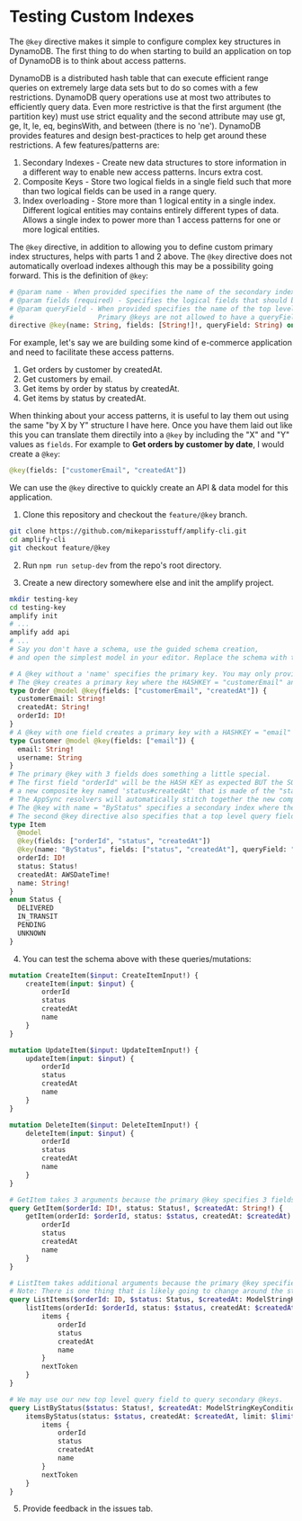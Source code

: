 # Testing Custom Indexes

The `@key` directive makes it simple to configure complex key structures in DynamoDB.
The first thing to do when starting to build an application on top of DynamoDB is to think about access patterns.

DynamoDB is a distributed hash table that can execute efficient range queries on extremely large data sets but to do so comes with a few restrictions. DynamoDB query operations use at most two attributes to efficiently query data. Even more restrictive is that the first argument (the partition key) must use strict equality and the second attribute may use gt, ge, lt, le, eq, beginsWith, and between (there is no 'ne'). DynamoDB provides features and design best-practices to help get around these restrictions. A few features/patterns are:

1. Secondary Indexes - Create new data structures to store information in a different way to enable new access patterns. Incurs extra cost.
1. Composite Keys - Store two logical fields in a single field such that more than two logical fields can be used in a range query.
1. Index overloading - Store more than 1 logical entity in a single index. Different logical entities may contains entirely different types of data. Allows a single index to power more than 1 access patterns for one or more logical entities.

The `@key` directive, in addition to allowing you to define custom primary index structures, helps with parts 1 and 2 above. The `@key` directive does not automatically overload indexes although this may be a possibility going forward. This is the definition of `@key`:

```graphql
# @param name - When provided specifies the name of the secondary index. There may be one @key without a 'name' per @model type.
# @param fields (required) - Specifies the logical fields that should be included in the index's key structure.
# @param queryField - When provided specifies the name of the top level query field that should be created to query the secondary index.
#                     Primary @keys are not allowed to have a queryField because the listX query is already being updated to work with the primary key.
directive @key(name: String, fields: [String!]!, queryField: String) on OBJECT
```

For example, let's say we are building some kind of e-commerce application and need to facilitate these access patterns.

1. Get orders by customer by createdAt.
2. Get customers by email.
3. Get items by order by status by createdAt.
4. Get items by status by createdAt.

When thinking about your access patterns, it is useful to lay them out using the same "by X by Y" structure I have here.
Once you have them laid out like this you can translate them directily into a `@key` by including the "X" and "Y" values as `fields`.
For example to **Get orders by customer by date**, I would create a `@key`:

```graphql
@key(fields: ["customerEmail", "createdAt"])
```

We can use the `@key` directive to quickly create an API & data model for this application.

1. Clone this repository and checkout the `feature/@key` branch.

```bash
git clone https://github.com/mikeparisstuff/amplify-cli.git
cd amplify-cli
git checkout feature/@key
```

2. Run `npm run setup-dev` from the repo's root directory.

3. Create a new directory somewhere else and init the amplify project.

```bash
mkdir testing-key
cd testing-key
amplify init
# ...
amplify add api
# ...
# Say you don't have a schema, use the guided schema creation,
# and open the simplest model in your editor. Replace the schema with the one below.
```

```graphql
# A @key without a 'name' specifies the primary key. You may only provide 1 per @model type.
# The @key creates a primary key where the HASHKEY = "customerEmail" and the SORTKEY = "createdAt".
type Order @model @key(fields: ["customerEmail", "createdAt"]) {
  customerEmail: String!
  createdAt: String!
  orderId: ID!
}
# A @key with one field creates a primary key with a HASHKEY = "email"
type Customer @model @key(fields: ["email"]) {
  email: String!
  username: String
}
# The primary @key with 3 fields does something a little special.
# The first field "orderId" will be the HASH KEY as expected BUT the SORT KEY will be
# a new composite key named 'status#createdAt' that is made of the "status" and "createdAt" fields.
# The AppSync resolvers will automatically stitch together the new composite key so the client does not need to worry about that detail.
# The @key with name = "ByStatus" specifies a secondary index where the HASH KEY = "status" (an enum) and the SORT KEY = "createdAt".
# The second @key directive also specifies that a top level query field named "itemsByStatus" should be created to query this index in AppSync.
type Item
  @model
  @key(fields: ["orderId", "status", "createdAt"])
  @key(name: "ByStatus", fields: ["status", "createdAt"], queryField: "itemsByStatus") {
  orderId: ID!
  status: Status!
  createdAt: AWSDateTime!
  name: String!
}
enum Status {
  DELIVERED
  IN_TRANSIT
  PENDING
  UNKNOWN
}
```

4. You can test the schema above with these queries/mutations:

```graphql
mutation CreateItem($input: CreateItemInput!) {
    createItem(input: $input) {
        orderId
        status
        createdAt
        name
    }
}

mutation UpdateItem($input: UpdateItemInput!) {
    updateItem(input: $input) {
        orderId
        status
        createdAt
        name
    }
}

mutation DeleteItem($input: DeleteItemInput!) {
    deleteItem(input: $input) {
        orderId
        status
        createdAt
        name
    }
}

# GetItem takes 3 arguments because the primary @key specifies 3 fields.
query GetItem($orderId: ID!, status: Status!, $createdAt: String!) {
    getItem(orderId: $orderId, status: $status, createdAt: $createdAt) {
        orderId
        status
        createdAt
        name
    }
}

# ListItem takes additional arguments because the primary @key specifies 3 fields.
# Note: There is one thing that is likely going to change around the structure of `$createdAt: ModelStringKeyConditionInput`.
query ListItems($orderId: ID, $status: Status, $createdAt: ModelStringKeyConditionInput, $limit: Int, $nextToken: String) {
    listItems(orderId: $orderId, status: $status, createdAt: $createdAt, limit: $limit, nextToken: $nextToken) {
        items {
            orderId
            status
            createdAt
            name
        }
        nextToken
    }
}

# We may use our new top level query field to query secondary @keys.
query ListByStatus($status: Status!, $createdAt: ModelStringKeyConditionInput, $limit: Int, $nextToken: String) {
    itemsByStatus(status: $status, createdAt: $createdAt, limit: $limit, nextToken: $nextToken) {
        items {
            orderId
            status
            createdAt
            name
        }
        nextToken
    }
}
```

5. Provide feedback in the issues tab.
